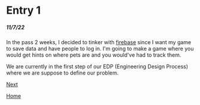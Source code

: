 # Entry 1
##### 11/7/22

In the pass 2 weeks, I decided to tinker with [firebase](firebase.com) since I want my game to save data and have people to log in. I'm going to make a game where you would get hints on where pets are and you would've had to track them.

We are currently in the first step of our EDP (Engineering Design Process) where we are suppose to define our problem.

[Next](entry02.md)

[Home](../README.md)